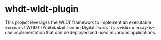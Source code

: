 # whdt-wldt-plugin

This project leverages the WLDT framework to implement an executable version of WHDT (WhiteLabel Human Digital Twin). It provides a ready-to-use implementation that can be deployed and used in various applications.